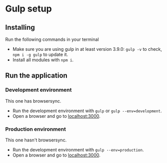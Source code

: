 # Gulp setup
## Installing
Run the following commands in your terminal
 - Make sure you are using gulp in at least version 3.9.0:
`gulp -v` to check, `npm i -g gulp` to update it.
 - Install all modules with `npm i`.

## Run the application
### Development environment
This one has browsersync.
 - Run the development environment with `gulp` or `gulp --env=development`.
 - Open a browser and go to [localhost:3000](http://localhost:3000).

### Production environment
This one hasn't browsersync.
- Run the development environment with `gulp --env=production`.
- Open a browser and go to [localhost:3000](http://localhost:3000).
